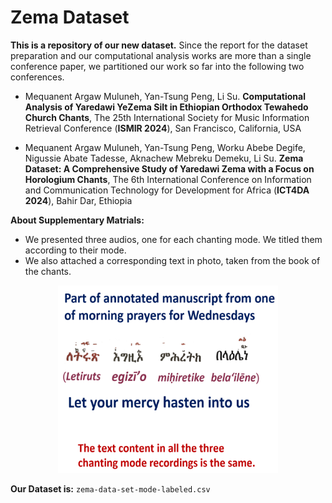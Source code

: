 # Zema Dataset 
**This is a repository of our new dataset.**
Since the report for the dataset preparation and our computational analysis works are more than a single conference paper, we partitioned our work so far into the following two conferences.

* Mequanent Argaw Muluneh, Yan-Tsung Peng, Li Su. **Computational Analysis of Yaredawi YeZema Silt in Ethiopian Orthodox Tewahedo Church Chants**, The 25th International Society for Music Information Retrieval Conference (**ISMIR 2024**), San Francisco, California, USA

* Mequanent Argaw Muluneh, Yan-Tsung Peng, Worku Abebe Degife, Nigussie Abate Tadesse, Aknachew Mebreku Demeku, Li Su. **Zema Dataset: A Comprehensive Study of Yaredawi Zema with a Focus on Horologium Chants**, The 6th International Conference on Information and Communication Technology for Development for Africa (**ICT4DA 2024**), Bahir Dar, Ethiopia
 

**About Supplementary Matrials:**
* We presented three audios, one for each chanting mode. We titled them according to their mode. 
* We also attached a corresponding text in photo, taken from the book of the chants. 

<p align="center">
    <img src="/supplementary/manuscript_segment_2024-10-25_185957.png"  height="300px"  width="70%">
</p>

**Our Dataset is:** `zema-data-set-mode-labeled.csv`
